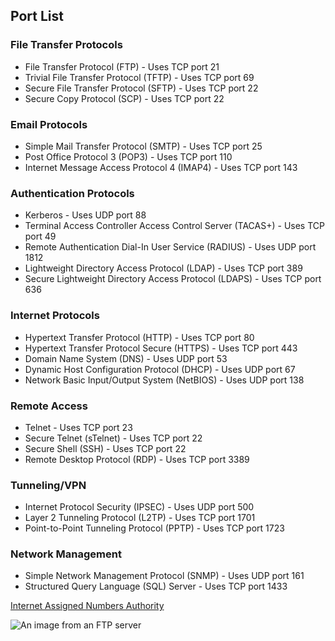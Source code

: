 <h2>Port List</h2>
<h3>File Transfer Protocols</h3>
<ul>
  <li>File Transfer Protocol (FTP) - Uses TCP port 21</li>
  <li>Trivial File Transfer Protocol (TFTP) - Uses TCP port 69</li>
  <li>Secure File Transfer Protocol (SFTP) - Uses TCP port 22</li>
  <li>Secure Copy Protocol (SCP) - Uses TCP port 22</li>
</ul>

<h3>Email Protocols</h3>
<ul>
  <li>Simple Mail Transfer Protocol (SMTP) - Uses TCP port 25</li>
  <li>Post Office Protocol 3 (POP3) - Uses TCP port 110</li>
  <li>Internet Message Access Protocol 4 (IMAP4) - Uses TCP port 143</li>
</ul>

<h3>Authentication Protocols</h3>
<ul>
  <li>Kerberos - Uses UDP port 88</li>
  <li>Terminal Access Controller Access Control Server (TACAS+) - Uses TCP port 49</li>
  <li>Remote Authentication Dial-In User Service (RADIUS) - Uses UDP port 1812</li>
  <li>Lightweight Directory Access Protocol (LDAP) - Uses TCP port 389</li>
  <li>Secure Lightweight Directory Access Protocol (LDAPS) - Uses TCP port 636</li>
</ul>

<h3>Internet Protocols</h3>
<ul>
  <li>Hypertext Transfer Protocol (HTTP) - Uses TCP port 80</li>
  <li>Hypertext Transfer Protocol Secure (HTTPS) - Uses TCP port 443</li>
  <li>Domain Name System (DNS) - Uses UDP port 53</li>
  <li>Dynamic Host Configuration Protocol (DHCP) - Uses UDP port 67</li>
  <li>Network Basic Input/Output System (NetBIOS) - Uses UDP port 138</li>
</ul>

<h3>Remote Access</h3>
<ul>
  <li>Telnet - Uses TCP port 23</li>
  <li>Secure Telnet (sTelnet) - Uses TCP port 22</li>
  <li>Secure Shell (SSH) - Uses TCP port 22</li>
  <li>Remote Desktop Protocol (RDP) - Uses TCP port 3389</li>
</ul>

<h3>Tunneling/VPN</h3>
<ul>
  <li>Internet Protocol Security (IPSEC) - Uses UDP port 500</li>
  <li>Layer 2 Tunneling Protocol (L2TP) - Uses TCP port 1701</li>
  <li>Point-to-Point Tunneling Protocol (PPTP) - Uses TCP port 1723</li>
</ul>

<h3>Network Management</h3>
<ul>
  <li>Simple Network Management Protocol (SNMP) - Uses UDP port 161</li>
  <li>Structured Query Language (SQL) Server - Uses TCP port 1433</li>
</ul>

<!-- This HTML link element uses the "http" protocol and default port 80 to link to the IANA website -->
<a href="http://www.iana.org">Internet Assigned Numbers Authority</a>

<!-- This HTML image element uses the "ftp" protocol and port 21 to retrieve an image from an FTP server -->
<img src="ftp://ftp.example.com:21/image.jpg" alt="An image from an FTP server">

<!-- This HTML form element uses the "https" protocol and default port 443 to submit data securely to a server -->
<form action="https://www.example.com/submit" method="post">
  <!-- Form fields go here -->
</form>

